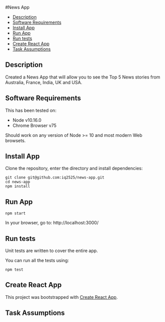 <!-- @import "[TOC]" {cmd="toc" depthFrom=1 depthTo=6 orderedList=false github} -->

#News App

<!-- code_chunk_output -->

- [Description](#description)
- [Software Requirements](#software-requirements)
- [Install App](#install-app)
- [Run App](#run-app)
- [Run tests](#run-tests)
- [Create React App](#create-react-app)
- [Task Assumptions](#task-assumptions)

<!-- /code_chunk_output -->

## Description

Created a News App that will allow you to see the Top 5 News stories from Australia, France, India, UK and USA.

## Software Requirements
This has been tested on:

* Node v10.16.0
* Chrome Browser v75

Should work on any version of Node >= 10 and most modern Web browsets.

## Install App
Clone the repository, enter the directory and install dependencies:
```
git clone git@github.com:iq2525/news-app.git
cd news-app
npm install
```


## Run App

```
npm start
```
In your browser, go to: http://localhost:3000/

## Run tests
Unit tests are written to cover the entire app.

You can run all the tests using:
```
npm test
```

## Create React App
This project was bootstrapped with [Create React App](https://github.com/facebook/create-react-app).

## Task Assumptions
